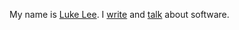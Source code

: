<p class="intro">
My name is <a href="#">Luke Lee</a>. I <a href="#">write</a> and
<a href="#">talk</a> about software.
</p>
<ul class="posts">
</ul>

<script type="text/javascript" src="https://ajax.googleapis.com/ajax/libs/jquery/1.7.1/jquery.min.js"></script>

<script type="text/javascript">
    $(document).ready(function () {
        $.getJSON('http://codrspace.com/api/post/' +
            '?format=jsonp&username=durden&' +
            'api_key=c139439a4d682d2db84a8d603eddb5c38c56d8e5&callback=?',
            function(json) {
                console.log(json);
                html = '<ul>';

                for (var post in json.objects) {
                    html += '<li><a href="' + json.objects[post]['url'] + '">' +
                            json.objects[post]['title'] + '</a></li>';
                }

                html += '</ul>';
            $('.posts').html(html);
        });
    });
</script>
